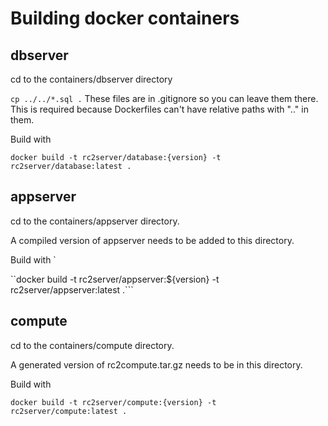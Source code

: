 <style type="css">
p > code { text-indent: -12px; padding-left: 12px; }
</style>
# Building docker containers

## dbserver

cd to the containers/dbserver directory

`cp ../../*.sql .` These files are in .gitignore so you can leave them there. This is required because Dockerfiles can't have relative paths with ".." in them.

Build with

```docker build -t rc2server/database:{version} -t rc2server/database:latest .``` 

## appserver

cd to the containers/appserver directory.

A compiled version of appserver needs to be added to this directory.

Build with `

``docker build -t rc2server/appserver:${version} -t rc2server/appserver:latest .```


## compute

cd to the containers/compute directory.

A generated version of rc2compute.tar.gz needs to be in this directory.

Build with 

```docker build -t rc2server/compute:{version} -t rc2server/compute:latest .```

